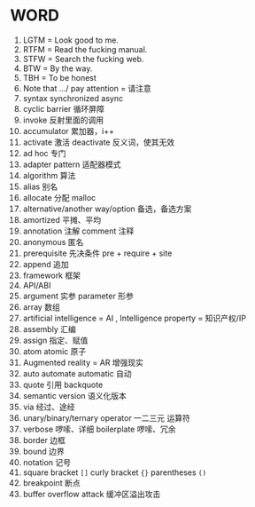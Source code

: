 # WORD

1. LGTM = Look good to me.
2. RTFM = Read the fucking manual.
3. STFW = Search the fucking web.
4. BTW = By the way. 
5. TBH = To be honest
6. Note that .../ pay attention = 请注意 
7. syntax synchronized async
8. cyclic barrier 循环屏障
9. invoke 反射里面的调用
10. accumulator 累加器，i++
11. activate 激活 deactivate 反义词，使其无效
12. ad hoc 专门
13. adapter pattern 适配器模式
14. algorithm 算法
15. alias 别名
16. allocate 分配 malloc
17. alternative/another way/option 备选，备选方案
18. amortized 平摊、平均
19. annotation 注解 comment 注释
20. anonymous 匿名
21. prerequisite 先决条件 pre + require + site
22. append 追加
23. framework 框架
24. API/ABI
25. argument 实参 parameter 形参
26. array 数组
27. artificial intelligence = AI , Intelligence property = 知识产权/IP
28. assembly 汇编
29. assign 指定、赋值
30. atom atomic 原子
31. Augmented reality = AR 增强现实 
32. auto automate automatic 自动
33. quote 引用 backquote
34. semantic version 语义化版本
35. via 经过、途经
36. unary/binary/ternary operator 一二三元 运算符
37. verbose 啰嗦、详细 boilerplate 啰嗦、冗余
38. border 边框
39. bound 边界
40. notation 记号
41. square bracket `[]` curly bracket `{}` parentheses `()`
42. breakpoint 断点
43. buffer overflow attack 缓冲区溢出攻击
